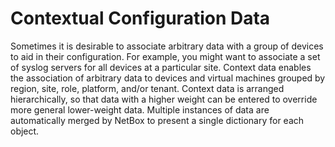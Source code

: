 # Contextual Configuration Data

Sometimes it is desirable to associate arbitrary data with a group of devices to aid in their configuration. For example, you might want to associate a set of syslog servers for all devices at a particular site. Context data enables the association of arbitrary data to devices and virtual machines grouped by region, site, role, platform, and/or tenant. Context data is arranged hierarchically, so that data with a higher weight can be entered to override more general lower-weight data. Multiple instances of data are automatically merged by NetBox to present a single dictionary for each object.

